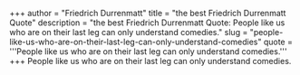 +++
author = "Friedrich Durrenmatt"
title = "the best Friedrich Durrenmatt Quote"
description = "the best Friedrich Durrenmatt Quote: People like us who are on their last leg can only understand comedies."
slug = "people-like-us-who-are-on-their-last-leg-can-only-understand-comedies"
quote = '''People like us who are on their last leg can only understand comedies.'''
+++
People like us who are on their last leg can only understand comedies.
